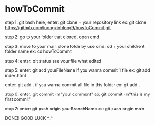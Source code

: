 # howToCommit
step 1:
git bash here, enter: git clone + your repository link
ex: git clone https://github.com/luongvinhlong9/howToCommit.git

step 2:
go to your folder that cloned, open cmd

step 3:
move to your main clone folde by use cmd: cd + your childrent folder name
ex: cd howToCommit

step 4: 
enter: git status 
see your file what edited

step 5:
enter: git add yourFileName if you wanna commit 1 file
ex: git add index.html

enter: git add . if you wanna commit all file in this folder
ex: git add .

step 6: 
enter: git commit -m"your comment"
ex: git commit -m"this is my first commit"

step 7:
enter: git push origin yourBranchName
ex: git push origin main

DONE!! GOOD LUCK ^_^
